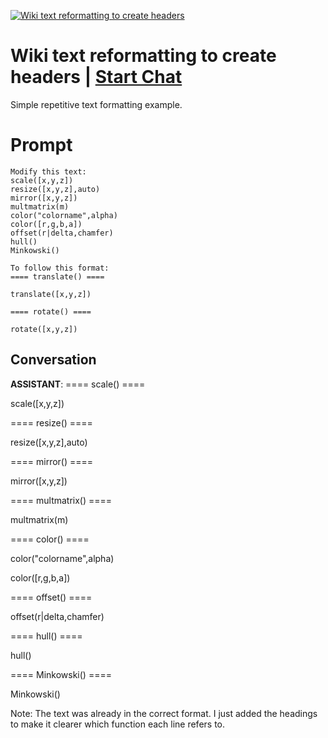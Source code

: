 
[![Wiki text reformatting to create headers](https://flow-prompt-covers.s3.us-west-1.amazonaws.com/icon/futuristic/futu_10.png)](https://gptcall.net/chat.html?data=%7B%22contact%22%3A%7B%22id%22%3A%22I9eYuYrAIfhZceFKAvxNh%22%2C%22flow%22%3Atrue%7D%7D)
# Wiki text reformatting to create headers | [Start Chat](https://gptcall.net/chat.html?data=%7B%22contact%22%3A%7B%22id%22%3A%22I9eYuYrAIfhZceFKAvxNh%22%2C%22flow%22%3Atrue%7D%7D)
Simple repetitive text formatting example.

# Prompt

```
Modify this text:
scale([x,y,z])
resize([x,y,z],auto)
mirror([x,y,z])
multmatrix(m)
color("colorname",alpha)
color([r,g,b,a])
offset(r|delta,chamfer)
hull()
Minkowski()
 
To follow this format:
==== translate() ====
 
translate([x,y,z])
 
==== rotate() ====
 
rotate([x,y,z])
```

## Conversation

**ASSISTANT**: ==== scale() ====



scale([x,y,z])



==== resize() ====



resize([x,y,z],auto)



==== mirror() ====



mirror([x,y,z])



==== multmatrix() ====



multmatrix(m)



==== color() ====



color("colorname",alpha)

color([r,g,b,a])



==== offset() ====



offset(r|delta,chamfer)



==== hull() ====



hull()



==== Minkowski() ====



Minkowski()



Note: The text was already in the correct format. I just added the headings to make it clearer which function each line refers to.


